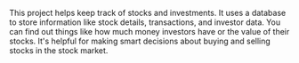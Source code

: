 This project helps keep track of stocks and investments. It uses a database to store information like stock details, transactions, and investor data. You can find out things like how much money investors have or the value of their stocks. It's helpful for making smart decisions about buying and selling stocks in the stock market.
